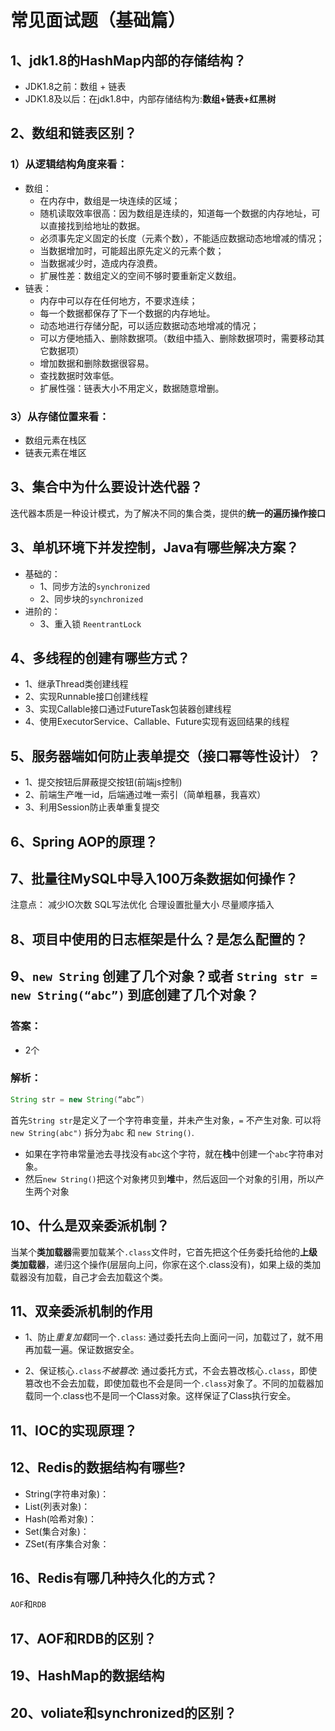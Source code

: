 # 常见面试题（基础篇）

## 1、jdk1.8的HashMap内部的存储结构？
- JDK1.8之前：数组 + 链表
- JDK1.8及以后：在jdk1.8中，内部存储结构为:**数组+链表+红黑树**


## 2、数组和链表区别？
### 1）从逻辑结构角度来看：
- 数组：
    - 在内存中，数组是一块连续的区域；
    - 随机读取效率很高：因为数组是连续的，知道每一个数据的内存地址，可以直接找到给地址的数据。
    - 必须事先定义固定的长度（元素个数），不能适应数据动态地增减的情况；
    - 当数据增加时，可能超出原先定义的元素个数；
    - 当数据减少时，造成内存浪费。
    - 扩展性差：数组定义的空间不够时要重新定义数组。
- 链表：
    - 内存中可以存在任何地方，不要求连续；
    - 每一个数据都保存了下一个数据的内存地址。
    - 动态地进行存储分配，可以适应数据动态地增减的情况；
    - 可以方便地插入、删除数据项。（数组中插入、删除数据项时，需要移动其它数据项）
    - 增加数据和删除数据很容易。
    - 查找数据时效率低。
    - 扩展性强：链表大小不用定义，数据随意增删。



### 3）从存储位置来看：
- 数组元素在栈区
- 链表元素在堆区


## 3、集合中为什么要设计迭代器？
迭代器本质是一种设计模式，为了解决不同的集合类，提供的**统一的遍历操作接口**

## 3、单机环境下并发控制，Java有哪些解决方案？
- 基础的：
    - 1、同步方法的`synchronized`
    - 2、同步块的`synchronized`
- 进阶的：
    - 3、重入锁 `ReentrantLock`

## 4、多线程的创建有哪些方式？
- 1、继承Thread类创建线程
- 2、实现Runnable接口创建线程
- 3、实现Callable接口通过FutureTask包装器创建线程
- 4、使用ExecutorService、Callable、Future实现有返回结果的线程

## 5、服务器端如何防止表单提交（接口幂等性设计）？
- 1、提交按钮后屏蔽提交按钮(前端js控制)
- 2、前端生产唯一id，后端通过唯一索引（简单粗暴，我喜欢）
- 3、利用Session防止表单重复提交

## 6、Spring AOP的原理？

## 7、批量往MySQL中导入100万条数据如何操作？
注意点：
    减少IO次数
    SQL写法优化
    合理设置批量大小
    尽量顺序插入

## 8、项目中使用的日志框架是什么？是怎么配置的？

## 9、`new String` 创建了几个对象？或者 `String str = new String(“abc”)` 到底创建了几个对象？
### 答案：
- 2个
### 解析：
```java
String str = new String(“abc”)
```
首先`String str`是定义了一个字符串变量，并未产生对象，`=` 不产生对象.
可以将`new String(abc")` 拆分为`abc` 和 `new String()`.
- 如果在字符串常量池去寻找没有`abc`这个字符，就在**栈**中创建一个`abc`字符串对象。
- 然后`new String()`把这个对象拷贝到**堆**中，然后返回一个对象的引用，所以产生两个对象

## 10、什么是双亲委派机制？
当某个**类加载器**需要加载某个`.class`文件时，它首先把这个任务委托给他的**上级类加载器**，递归这个操作(层层向上问，你家在这个.class没有)，如果上级的类加载器没有加载，自己才会去加载这个类。

## 11、双亲委派机制的作用
- 1、防止*重复加载*同一个`.class`:
通过委托去向上面问一问，加载过了，就不用再加载一遍。保证数据安全。

- 2、保证核心`.class`*不被篡改*:
通过委托方式，不会去篡改核心`.class`，即使篡改也不会去加载，即使加载也不会是同一个`.class`对象了。不同的加载器加载同一个.class也不是同一个Class对象。这样保证了Class执行安全。


## 11、IOC的实现原理？


## 12、Redis的数据结构有哪些?
- String(字符串对象)：
- List(列表对象)：
- Hash(哈希对象)：
- Set(集合对象)：
- ZSet(有序集合对象：

## 16、Redis有哪几种持久化的方式？
`AOF`和`RDB`
## 17、AOF和RDB的区别？



## 19、HashMap的数据结构

## 20、voliate和synchronized的区别？